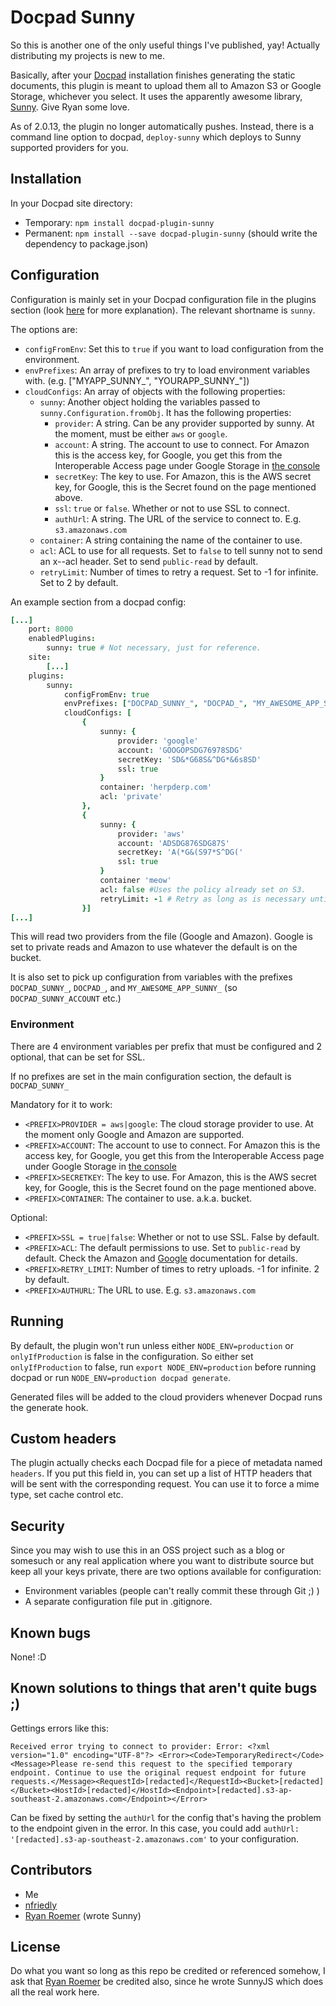 # Docpad Sunny

So this is another one of the only useful things I've published, yay! Actually distributing my projects is new to me.

Basically, after your [Docpad](https://github.com/bevry/docpad) installation finishes generating the static documents, this plugin is meant to upload them all to Amazon S3 or Google Storage, whichever you select. It uses the apparently awesome library, [Sunny](https://github.com/ryan-roemer/node-sunny). Give Ryan some love.

As of 2.0.13, the plugin no longer automatically pushes. Instead, there is a command line option to docpad, `deploy-sunny` which deploys to Sunny supported providers for you.

## Installation

In your Docpad site directory:

- Temporary: `npm install docpad-plugin-sunny`
- Permanent: `npm install --save docpad-plugin-sunny` (should write the dependency to package.json)

## Configuration

Configuration is mainly set in your Docpad configuration file in the plugins section (look [here](http://bevry.me/docpad/config) for more explanation). The relevant shortname is `sunny`.

The options are:

- `configFromEnv`: Set this to `true` if you want to load configuration from the environment.
- `envPrefixes`: An array of prefixes to try to load environment variables with. (e.g. ["MYAPP_SUNNY_", "YOURAPP_SUNNY_"])
- `cloudConfigs`: An array of objects with the following properties:
    - `sunny`: Another object holding the variables passed to `sunny.Configuration.fromObj`. It has the following properties:
        - `provider`: A string. Can be any provider supported by sunny. At the moment, must be either `aws` or `google`.
        - `account`: A string. The account to use to connect. For Amazon this is the access key, for Google, you get this from the Interoperable Access page under Google Storage in [the console](https://code.google.com/apis/console/)
        - `secretKey`: The key to use. For Amazon, this is the AWS secret key, for Google, this is the Secret found on the page mentioned above.
        - `ssl`: `true` or `false`. Whether or not to use SSL to connect.
        - `authUrl`: A string. The URL of the service to connect to. E.g. `s3.amazonaws.com`
    - `container`: A string containing the name of the container to use.
    - `acl`: ACL to use for all requests. Set to `false` to tell sunny not to send an x-<provider>-acl header. Set to send `public-read` by default.
    - `retryLimit`: Number of times to retry a request. Set to -1 for infinite. Set to 2 by default.

An example section from a docpad config:

```coffeescript
[...]
    port: 8000
    enabledPlugins:
        sunny: true # Not necessary, just for reference.
    site:
        [...]
    plugins:
        sunny:
            configFromEnv: true
            envPrefixes: ["DOCPAD_SUNNY_", "DOCPAD_", "MY_AWESOME_APP_SUNNY_"]
            cloudConfigs: [
                {
                    sunny: {
                        provider: 'google'
                        account: 'GOOGOPSDG76978SDG'
                        secretKey: 'SD&*G68S&^DG*&6s8SD'
                        ssl: true
                    }
                    container: 'herpderp.com'
                    acl: 'private'
                },
                {
                    sunny: {
                        provider: 'aws'
                        account: 'ADSDG876SDG87S'
                        secretKey: 'A(*G&(S97*S^DG('
                        ssl: true
                    }
                    container 'meow'
                    acl: false #Uses the policy already set on S3.
                    retryLimit: -1 # Retry as long as is necessary until the upload works.
                }]
[...]
```

This will read two providers from the file (Google and Amazon). Google is set to private reads and Amazon to use whatever the default is on the bucket.

It is also set to pick up configuration from variables with the prefixes `DOCPAD_SUNNY_`, `DOCPAD_`, and `MY_AWESOME_APP_SUNNY_` (so `DOCPAD_SUNNY_ACCOUNT` etc.)


### Environment

There are 4 environment variables per prefix that must be configured and 2 optional, that can be set for SSL.

If no prefixes are set in the main configuration section, the default is `DOCPAD_SUNNY_`

Mandatory for it to work:

- `<PREFIX>PROVIDER = aws|google`: The cloud storage provider to use. At the moment only Google and Amazon are supported.
- `<PREFIX>ACCOUNT`: The account to use to connect. For Amazon this is the access key, for Google, you get this from the Interoperable Access page under Google Storage in [the console](https://code.google.com/apis/console/)
- `<PREFIX>SECRETKEY`: The key to use. For Amazon, this is the AWS secret key, for Google, this is the Secret found on the page mentioned above.
- `<PREFIX>CONTAINER`: The container to use. a.k.a. bucket.

Optional:

- `<PREFIX>SSL = true|false`: Whether or not to use SSL. False by default.
- `<PREFIX>ACL`: The default permissions to use. Set to `public-read` by default. Check the Amazon and [Google](https://developers.google.com/storage/docs/accesscontrol#extension) documentation for details.
- `<PREFIX>RETRY_LIMIT`: Number of times to retry uploads. -1 for infinite. 2 by default.
- `<PREFIX>AUTHURL`: The URL to use. E.g. `s3.amazonaws.com`

## Running

By default, the plugin won't run unless either `NODE_ENV=production` or `onlyIfProduction` is false in the configuration. So either set `onlyIfProduction` to false, run `export NODE_ENV=production` before running docpad or run `NODE_ENV=production docpad generate`.

Generated files will be added to the cloud providers whenever Docpad runs the generate hook.

## Custom headers

The plugin actually checks each Docpad file for a piece of metadata named `headers`. If you put this field in, you can set up a list of HTTP headers that will be sent with the corresponding request. You can use it to force a mime type, set cache control etc.

## Security

Since you may wish to use this in an OSS project such as a blog or somesuch or any real application where you want to distribute source but keep all your keys private, there are two options available for configuration:

- Environment variables (people can't really commit these through Git ;) )
- A separate configuration file put in .gitignore.

## Known bugs

None! :D

## Known solutions to things that aren't quite bugs ;)

Gettings errors like this:

`Received error trying to connect to provider:
 Error: <?xml version="1.0" encoding="UTF-8"?>
<Error><Code>TemporaryRedirect</Code><Message>Please re-send this request to the specified temporary endpoint. Continue to use the original request endpoint for future requests.</Message><RequestId>[redacted]</RequestId><Bucket>[redacted]</Bucket><HostId>[redacted]</HostId><Endpoint>[redacted].s3-ap-southeast-2.amazonaws.com</Endpoint></Error>`

Can be fixed by setting the `authUrl` for the config that's having the problem to the endpoint given in the error. In this case, you could add `authUrl: '[redacted].s3-ap-southeast-2.amazonaws.com'` to your configuration.

## Contributors

- Me
- [nfriedly](https://github.com/nfriedly)
- [Ryan Roemer](https://github.com/ryan-roemer) (wrote Sunny)

## License

Do what you want so long as this repo be credited or referenced somehow, I ask that [Ryan Roemer](https://github.com/ryan-roemer) be credited also, since he wrote SunnyJS which does all the real work here.
